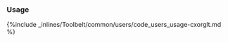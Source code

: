 <!--  usedin: [ _legacy_docker/Toolbelt/users.md, _maestro/Toolbelt/users.md, _node/toolbelt/users.md, _rails/Toolbelt/users.md] -->


### Usage

{%include _inlines/Toolbelt/common/users/code_users_usage-cxorglt.md %}
